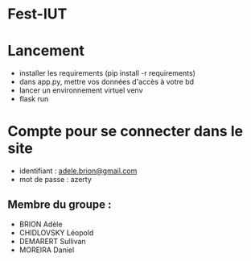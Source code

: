 # Fest-IUT
# Lancement

- installer les requirements (pip install -r requirements)
- dans app.py, mettre vos données d'accès à votre bd
- lancer un environnement virtuel venv
- flask run

# Compte pour se connecter dans le site

- identifiant : adele.brion@gmail.com
- mot de passe : azerty

## Membre du groupe :
- BRION Adèle
- CHIDLOVSKY Léopold
- DEMARERT Sullivan
- MOREIRA Daniel

